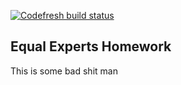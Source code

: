 [![Codefresh build status]( https://g.codefresh.io/api/badges/pipeline/otter-networks/mooperd%2Fequal-experts%2Fequal-experts?type=cf-2)]( https://g.codefresh.io/public/accounts/otter-networks/pipelines/mooperd/equal-experts/equal-experts)

## Equal Experts Homework

This is some bad shit man
